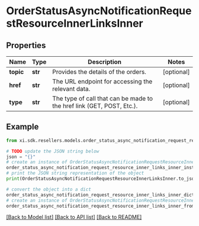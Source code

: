 # OrderStatusAsyncNotificationRequestResourceInnerLinksInner


## Properties

Name | Type | Description | Notes
------------ | ------------- | ------------- | -------------
**topic** | **str** | Provides the details of the orders. | [optional] 
**href** | **str** | The URL endpoint for accessing the relevant data. | [optional] 
**type** | **str** | The type of call that can be made to the href link (GET, POST, Etc.).                     | [optional] 

## Example

```python
from xi.sdk.resellers.models.order_status_async_notification_request_resource_inner_links_inner import OrderStatusAsyncNotificationRequestResourceInnerLinksInner

# TODO update the JSON string below
json = "{}"
# create an instance of OrderStatusAsyncNotificationRequestResourceInnerLinksInner from a JSON string
order_status_async_notification_request_resource_inner_links_inner_instance = OrderStatusAsyncNotificationRequestResourceInnerLinksInner.from_json(json)
# print the JSON string representation of the object
print(OrderStatusAsyncNotificationRequestResourceInnerLinksInner.to_json())

# convert the object into a dict
order_status_async_notification_request_resource_inner_links_inner_dict = order_status_async_notification_request_resource_inner_links_inner_instance.to_dict()
# create an instance of OrderStatusAsyncNotificationRequestResourceInnerLinksInner from a dict
order_status_async_notification_request_resource_inner_links_inner_from_dict = OrderStatusAsyncNotificationRequestResourceInnerLinksInner.from_dict(order_status_async_notification_request_resource_inner_links_inner_dict)
```
[[Back to Model list]](../README.md#documentation-for-models) [[Back to API list]](../README.md#documentation-for-api-endpoints) [[Back to README]](../README.md)


